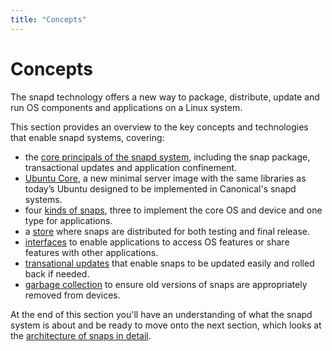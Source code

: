 ```yaml
---
title: "Concepts"
---
```


# Concepts

The snapd technology offers a new way to package, distribute, update and run OS components and applications on a Linux system.

This section provides an overview to the key concepts and technologies that enable snapd systems, covering:

* the [core principals of the snapd system](/docs/concepts/system.html), including the snap package, transactional updates and application confinement.
* [Ubuntu Core](/docs/concepts/core-classic.html), a new minimal server image with the same libraries as today’s Ubuntu designed to be implemented in Canonical's snapd systems.
* four [kinds of snaps](/docs/concepts/snaps.html), three to implement the core OS and device and one type for applications.
* a [store](/docs/concepts/store.html) where snaps are distributed for both testing and final release.
* [interfaces](/docs/concepts/interfaces.html) to enable applications to access OS features or share features with other applications.
* [transational updates](/docs/concepts/updates.html) that enable snaps to be updated easily and rolled back if needed.
* [garbage collection](/docs/concepts/versions.html) to ensure old versions of snaps are appropriately removed from devices.

At the end of this section you'll have an understanding of what the snapd system is about and be ready to move onto the next section, which looks at the [architecture of snaps in detail](/docs/architecture.html).
